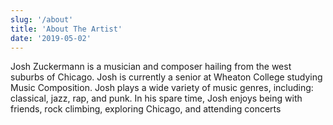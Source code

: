 ```yaml
---
slug: '/about'
title: 'About The Artist'
date: '2019-05-02'
---
```


Josh Zuckermann is a musician and composer hailing from the west suburbs of Chicago. Josh is currently a senior at Wheaton College studying Music Composition. Josh plays a wide variety of music genres, including: classical, jazz, rap, and punk. In his spare time, Josh enjoys being with friends, rock climbing, exploring Chicago, and attending concerts
